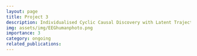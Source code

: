 ```yaml
---
layout: page
title: Project 3
description: Individualised Cyclic Causal Discovery with Latent Trajectory Embedding 
img: assets/img/EEGhumanphoto.png
importance: 3
category: ongoing
related_publications:
---
```


